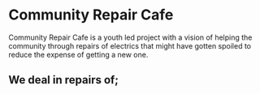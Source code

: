# Community Repair Cafe
Community Repair Cafe is a youth led project with a vision of helping the community through repairs of electrics that might have gotten spoiled to reduce the expense of getting a new one. 
## We deal in repairs of;
